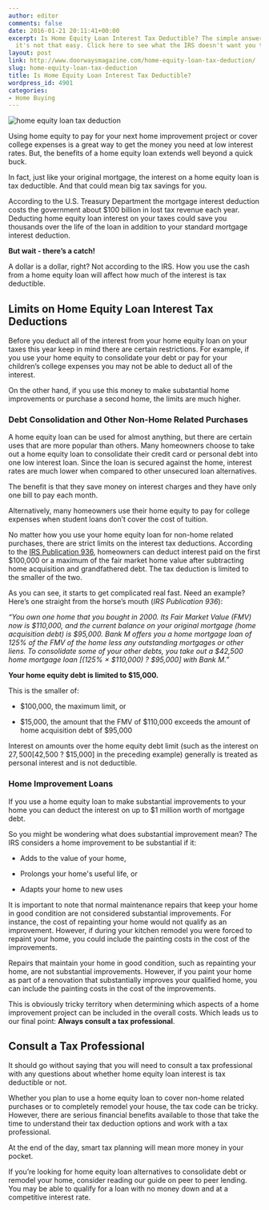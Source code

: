 ```yaml
---
author: editor
comments: false
date: 2016-01-21 20:11:41+00:00
excerpt: Is Home Equity Loan Interest Tax Deductible? The simple answer is yes, but
  it's not that easy. Click here to see what the IRS doesn't want you to know.
layout: post
link: http://www.doorwaysmagazine.com/home-equity-loan-tax-deduction/
slug: home-equity-loan-tax-deduction
title: Is Home Equity Loan Interest Tax Deductible?
wordpress_id: 4901
categories:
- Home Buying
---
```


![home equity loan tax deduction](http://www.doorwaysmagazine.com/wp-content/uploads/home_equity_loan_tax_deduction.jpg)

Using home equity to pay for your next home improvement project or cover college expenses is a great way to get the money you need at low interest rates. But, the benefits of a home equity loan extends well beyond a quick buck. 

In fact, just like your original mortgage, the interest on a home equity loan is tax deductible. And that could mean big tax savings for you. 

According to the U.S. Treasury Department the mortgage interest deduction costs the government about $100 billion in lost tax revenue each year. Deducting home equity loan interest on your taxes could save you thousands over the life of the loan in addition to your standard mortgage interest deduction.

**But wait - there’s a catch!**

A dollar is a dollar, right? Not according to the IRS. How you use the cash from a home equity loan will affect how much of the interest is tax deductible.



## Limits on Home Equity Loan Interest Tax Deductions



Before you deduct all of the interest from your home equity loan on your taxes this year keep in mind there are certain restrictions. For example, if you use your home equity to consolidate your debt or pay for your children’s college expenses you may not be able to deduct all of the interest.

On the other hand, if you use this money to make substantial home improvements or purchase a second home, the limits are much higher.



### Debt Consolidation and Other Non-Home Related Purchases



A home equity loan can be used for almost anything, but there are certain uses that are more popular than others. Many homeowners choose to take out a home equity loan to consolidate their credit card or personal debt into one low interest loan. Since the loan is secured against the home, interest rates are much lower when compared to other unsecured loan alternatives. 

The benefit is that they save money on interest charges and they have only one bill to pay each month. 

Alternatively, many homeowners use their home equity to pay for college expenses when student loans don’t cover the cost of tuition. 

No matter how you use your home equity loan for non-home related purchases, there are strict limits on the interest tax deductions. According to the [IRS Publication 936](http://www.irs.gov/publications/p936/index.html), homeowners can deduct interest paid on the first $100,000 or a maximum of the fair market home value after subtracting home acquisition and grandfathered debt. The tax deduction is limited to the smaller of the two.

As you can see, it starts to get complicated real fast. Need an example? Here’s one straight from the horse’s mouth (_IRS Publication 936_):

_“You own one home that you bought in 2000. Its Fair Market Value (FMV) now is $110,000, and the current balance on your original mortgage (home acquisition debt) is $95,000. Bank M offers you a home mortgage loan of 125% of the FMV of the home less any outstanding mortgages or other liens. To consolidate some of your other debts, you take out a $42,500 home mortgage loan [(125% × $110,000) ? $95,000] with Bank M.”_

**Your home equity debt is limited to $15,000.**

This is the smaller of:




  * $100,000, the maximum limit, or


  * $15,000, the amount that the FMV of $110,000 exceeds the amount of home acquisition debt of $95,000



Interest on amounts over the home equity debt limit (such as the interest on $27,500 [$42,500 ? $15,000] in the preceding example) generally is treated as personal interest and is not deductible.



### Home Improvement Loans



If you use a home equity loan to make substantial improvements to your home you can deduct the interest on up to $1 million worth of mortgage debt. 

So you might be wondering what does substantial improvement mean? The IRS considers a home improvement to be substantial if it:




  * Adds to the value of your home,


  * Prolongs your home's useful life, or


  * Adapts your home to new uses



It is important to note that normal maintenance repairs that keep your home in good condition are not considered substantial improvements. For instance, the cost of repainting your home would not qualify as an improvement. However, if during your kitchen remodel you were forced to repaint your home, you could include the painting costs in the cost of the improvements.

Repairs that maintain your home in good condition, such as repainting your home, are not substantial improvements. However, if you paint your home as part of a renovation that substantially improves your qualified home, you can include the painting costs in the cost of the improvements.

This is obviously tricky territory when determining which aspects of a home improvement project can be included in the overall costs. Which leads us to our final point: **Always consult a tax professional**.



## Consult a Tax Professional



It should go without saying that you will need to consult a tax professional with any questions about whether home equity loan interest is tax deductible or not. 

Whether you plan to use a home equity loan to cover non-home related purchases or to completely remodel your house, the tax code can be tricky. However, there are serious financial benefits available to those that take the time to understand their tax deduction options and work with a tax professional. 

At the end of the day, smart tax planning will mean more money in your pocket.

If you’re looking for home equity loan alternatives to consolidate debt or remodel your home, consider reading our guide on peer to peer lending. You may be able to qualify for a loan with no money down and at a competitive interest rate.
